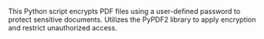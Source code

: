 This Python script encrypts PDF files using a user-defined password to protect sensitive documents. Utilizes the PyPDF2 library to apply encryption and restrict unauthorized access.
